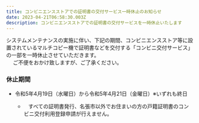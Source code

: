 ```yaml
---
title: コンビニエンスストアでの証明書の交付サービス一時休止のお知らせ
date: 2023-04-21T06:58:30.003Z
description: コンビニエンスストアでの証明書の交付サービスを一時休止いたします
---
```

システムメンテナンスの実施に伴い、下記の期間、コンビニエンスストア等に設置されているマルチコピー機で証明書などを交付する「コンビニ交付サービス」の一部を一時休止させていただきます。\
 　ご不便をおかけ致しますが、ご了承ください。 

### 休止期間

* 令和5年4月19日（水曜日）から令和5年4月21日（金曜日）※いずれも終日

  *    すべての証明書発行、名張市以外でお住まいの方の戸籍証明書のコンビニ交付利用登録申請が行えません。